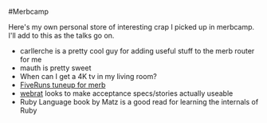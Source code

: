 #Merbcamp

Here's my own personal store of interesting crap I picked up in merbcamp. I'll add to this as the talks go on.

 * carllerche is a pretty cool guy for adding useful stuff to the merb router for me
 * mauth is pretty sweet
 * When can I get a 4K tv in my living room?
 * [FiveRuns tuneup for merb][tuneup-merb]
 * [webrat][] looks to make acceptance specs/stories actually useable
 * Ruby Language book by Matz is a good read for learning the internals of Ruby


[webrat]: http://github.com/brynary/webrat/tree/master
[tuneup-merb]: http://blog.fiveruns.com/2008/10/11/fiveruns-tuneup-for-merb
